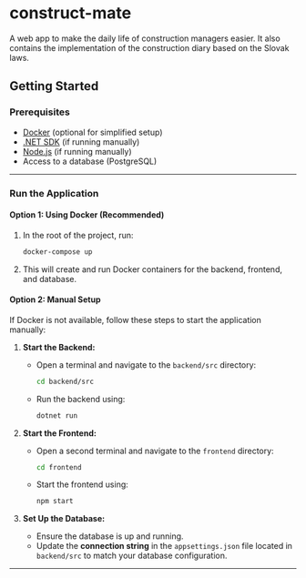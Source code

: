 # construct-mate
A web app to make the daily life of construction managers easier.
It also contains the implementation of the construction diary based on the Slovak laws.

## Getting Started

### Prerequisites
- [Docker](https://www.docker.com/) (optional for simplified setup)
- [.NET SDK](https://dotnet.microsoft.com/) (if running manually)
- [Node.js](https://nodejs.org/) (if running manually)
- Access to a database (PostgreSQL)

---

### Run the Application

#### Option 1: Using Docker (Recommended)
1. In the root of the project, run:
   ```bash
   docker-compose up
2. This will create and run Docker containers for the backend, frontend, and database.

#### Option 2: Manual Setup
If Docker is not available, follow these steps to start the application manually:

1. **Start the Backend:**
   - Open a terminal and navigate to the `backend/src` directory:
     ```bash
     cd backend/src
     ```
   - Run the backend using:
     ```bash
     dotnet run
     ```

2. **Start the Frontend:**
   - Open a second terminal and navigate to the `frontend` directory:
     ```bash
     cd frontend
     ```
   - Start the frontend using:
     ```bash
     npm start
     ```

3. **Set Up the Database:**
   - Ensure the database is up and running.
   - Update the **connection string** in the `appsettings.json` file located in `backend/src` to match your database configuration.

---
